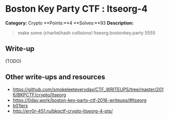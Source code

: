 # Boston Key Party CTF : ltseorg-4

**Category:** Crypto
**Points:**4 
**Solves:**93
**Description:**

> make some (charlie)hash collisions! ltseorg.bostonkey.party 5555 


## Write-up

(TODO)

## Other write-ups and resources

* <https://github.com/smokeleeteveryday/CTF_WRITEUPS/tree/master/2016/BKPCTF/crypto/ltseorg> 
* <https://0day.work/boston-key-party-ctf-2016-writeups/#ltseorg>
* [b01lers](https://b01lers.net/challenges/Boston%20Key%20Party%202016/ltseorg/92/)
* <http://err0r-451.ru/bkpctf-crypto-ltseorg-4-pts/>

